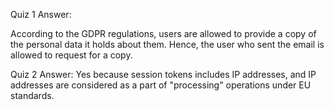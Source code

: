 Quiz 1 Answer:

According to the GDPR regulations, users are allowed to provide a copy of the personal data it holds about them.
Hence, the user who sent the email is allowed to request for a copy.

Quiz 2 Answer:
Yes because session tokens includes IP addresses, and IP addresses are considered as a part of "processing" operations under EU standards. 
